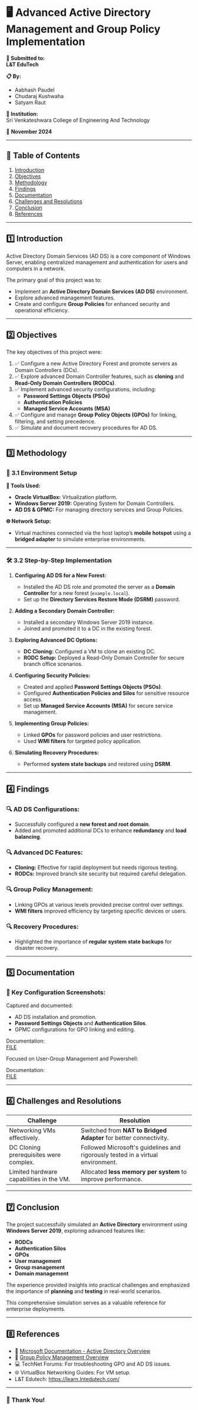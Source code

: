 # 🖥️ Advanced Active Directory Management and Group Policy Implementation

**📜 Submitted to:**  
**L&T EduTech**

**📋 By:**  
- Aabhash Paudel  
- Chudaraj Kushwaha  
- Satyam Raut  

**🏫 Institution:**  
Sri Venkateshwara College of Engineering And Technology  

📅 **November 2024**  

---

## 📑 Table of Contents

1. [Introduction](#1-introduction)  
2. [Objectives](#2-objectives)  
3. [Methodology](#3-methodology)  
4. [Findings](#4-findings)  
5. [Documentation](#5-documentation)  
6. [Challenges and Resolutions](#6-challenges-and-resolutions)  
7. [Conclusion](#7-conclusion)  
8. [References](#8-references)  

---

## 1️⃣ Introduction  

Active Directory Domain Services (AD DS) is a core component of Windows Server, enabling centralized management and authentication for users and computers in a network.  

The primary goal of this project was to:  
- Implement an **Active Directory Domain Services (AD DS)** environment.  
- Explore advanced management features.  
- Create and configure **Group Policies** for enhanced security and operational efficiency.  

---

## 2️⃣ Objectives  

The key objectives of this project were:  

1. ✅ Configure a new Active Directory Forest and promote servers as Domain Controllers (DCs).  
2. ✅ Explore advanced Domain Controller features, such as **cloning** and **Read-Only Domain Controllers (RODCs)**.  
3. ✅ Implement advanced security configurations, including:  
   - **Password Settings Objects (PSOs)**  
   - **Authentication Policies**  
   - **Managed Service Accounts (MSA)**  
4. ✅ Configure and manage **Group Policy Objects (GPOs)** for linking, filtering, and setting precedence.  
5. ✅ Simulate and document recovery procedures for AD DS.

---

## 3️⃣ Methodology  

### 📂 3.1 Environment Setup  

**🔧 Tools Used:**  
- **Oracle VirtualBox:** Virtualization platform.  
- **Windows Server 2019:** Operating System for Domain Controllers.  
- **AD DS & GPMC:** For managing directory services and Group Policies.

**🌐 Network Setup:**  
- Virtual machines connected via the host laptop’s **mobile hotspot** using a **bridged adapter** to simulate enterprise environments.

---

### 🛠️ 3.2 Step-by-Step Implementation  

1. **Configuring AD DS for a New Forest:**  
   - Installed the AD DS role and promoted the server as a **Domain Controller** for a new forest (`example.local`).  
   - Set up the **Directory Services Restore Mode (DSRM)** password.

2. **Adding a Secondary Domain Controller:**  
   - Installed a secondary Windows Server 2019 instance.  
   - Joined and promoted it to a DC in the existing forest.

3. **Exploring Advanced DC Options:**  
   - **DC Cloning:** Configured a VM to clone an existing DC.  
   - **RODC Setup:** Deployed a Read-Only Domain Controller for secure branch office scenarios.

4. **Configuring Security Policies:**  
   - Created and applied **Password Settings Objects (PSOs)**.  
   - Configured **Authentication Policies and Silos** for sensitive resource access.  
   - Set up **Managed Service Accounts (MSA)** for secure service management.

5. **Implementing Group Policies:**  
   - Linked **GPOs** for password policies and user restrictions.  
   - Used **WMI filters** for targeted policy application.  

6. **Simulating Recovery Procedures:**  
   - Performed **system state backups** and restored using **DSRM**.  

---

## 4️⃣ Findings  

### 🔍 AD DS Configurations:  
- Successfully configured a **new forest and root domain**.  
- Added and promoted additional DCs to enhance **redundancy** and **load balancing**.

### 🔍 Advanced DC Features:  
- **Cloning:** Effective for rapid deployment but needs rigorous testing.  
- **RODCs:** Improved branch site security but required careful delegation.

### 🔍 Group Policy Management:  
- Linking GPOs at various levels provided precise control over settings.  
- **WMI filters** improved efficiency by targeting specific devices or users.

### 🔍 Recovery Procedures:  
- Highlighted the importance of **regular system state backups** for disaster recovery.

---

## 5️⃣ Documentation  

### 📸 Key Configuration Screenshots:  
Captured and documented:  
- AD DS installation and promotion.  
- **Password Settings Objects** and **Authentication Silos**.  
- GPMC configurations for GPO linking and editing.

Documentation:    
        [FILE](https://drive.google.com/file/d/1E8hBa72MyWEAEUu3k7dFK-N8OeHY38N7/view?usp=sharing)

Focused on User-Group Management and Powershell:

Documentation:   
       [FILE](https://drive.google.com/file/d/1rZwS78Ao0h5bAXebeKCW_9qHS5-oVGc9/view?usp=sharing)


---

## 6️⃣ Challenges and Resolutions  

| **Challenge**                            | **Resolution**                                                                 |
|------------------------------------------|---------------------------------------------------------------------------------|
| Networking VMs effectively.              | Switched from **NAT to Bridged Adapter** for better connectivity.               |
| DC Cloning prerequisites were complex.   | Followed Microsoft's guidelines and rigorously tested in a virtual environment. |
| Limited hardware capabilities in the VM. | Allocated **less memory per system** to improve performance.                    |

---

## 7️⃣ Conclusion  

The project successfully simulated an **Active Directory** environment using **Windows Server 2019**, exploring advanced features like:  
- **RODCs**  
- **Authentication Silos**  
- **GPOs**
- **User management**
- **Group management**
- **Domain management**

The experience provided insights into practical challenges and emphasized the importance of **planning** and **testing** in real-world scenarios.  

This comprehensive simulation serves as a valuable reference for enterprise deployments.

---

## 8️⃣ References  

- 📘 [Microsoft Documentation - Active Directory Overview](https://docs.microsoft.com/en-us/windows-server/identity/ad-ds/)  
- 📘 [Group Policy Management Overview](https://docs.microsoft.com/en-us/windows-server/administration/grouppolicy/grouppolicy-overview)  
- 💻 TechNet Forums: For troubleshooting GPO and AD DS issues.  
- 🌐 VirtualBox Networking Guides: For VM setup.
- L&T Edutech: https://learn.lntedutech.com/

---

### 🚀 **Thank You!**
